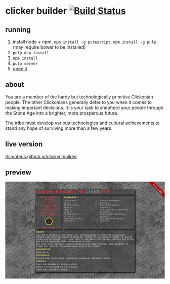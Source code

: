 # clicker builder [![Build Status](https://travis-ci.org/Thimoteus/clicker-builder.svg)](https://travis-ci.org/Thimoteus/clicker-builder)

## running

1. install node + npm, `npm install -g purescript`, `npm install -g pulp` (may require bower to be installed)
2. `pulp dep install`
3. `npm install`
4. `pulp server`
5. [open it](http://localhost:1337/)

## about

You are a member of the hardy but technologically primitive Clickonian
people. The other Clickonians generally defer to you when it comes to making
important decisions. It is your task to shepherd your people through the
Stone Age into a brighter, more prosperous future.

The tribe must develop various technologies and cultural achievements
to stand any hope of surviving more than a few years.

## live version
[thimoteus.github.io/clicker-builder](http://thimoteus.github.io/clicker-builder)

## preview
[![Preview](assets/preview.png)](http://thimoteus.github.io/clicker-builder)
